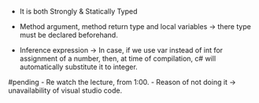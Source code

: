 



- It is both Strongly & Statically Typed
- Method argument, method return type and local variables -> there type must be declared beforehand.

- Inference expression -> In case, if we use var instead of int for assignment of a number, then, at time of compilation, c# will automatically substitute it to integer.



#pending
	- Re watch the lecture, from 1:00.
	- Reason of not doing it -> unavailability of visual studio code.
	

